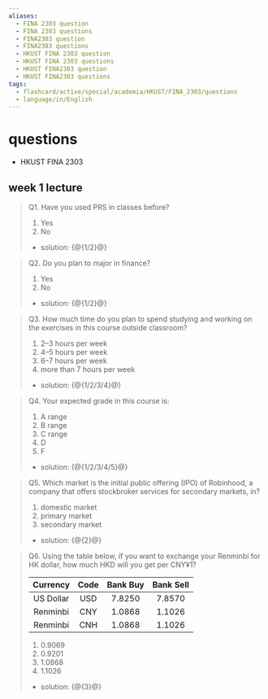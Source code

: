 ```yaml
---
aliases:
  - FINA 2303 question
  - FINA 2303 questions
  - FINA2303 question
  - FINA2303 questions
  - HKUST FINA 2303 question
  - HKUST FINA 2303 questions
  - HKUST FINA2303 question
  - HKUST FINA2303 questions
tags:
  - flashcard/active/special/academia/HKUST/FINA_2303/questions
  - language/in/English
---
```


# questions

- HKUST FINA 2303

## week 1 lecture

> Q1. Have you used PRS in classes before?
>
> 1. Yes
> 2. No
>
> - solution: {@{1/2}@} <!--SR:!2025-02-17,4,270-->

<!-- markdownlint MD028 -->

> Q2. Do you plan to major in finance?
>
> 1. Yes
> 2. No
>
> - solution: {@{1/2}@} <!--SR:!2025-02-17,4,270-->

<!-- markdownlint MD028 -->

> Q3. How much time do you plan to spend studying and working on the exercises in this course outside classroom?
>
> 1. 2–3 hours per week
> 2. 4–5 hours per week
> 3. 6–7 hours per week
> 4. more than 7 hours per week
>
> - solution: {@{1/2/3/4}@} <!--SR:!2025-02-17,4,270-->

<!-- markdownlint MD028 -->

> Q4. Your expected grade in this course is:
>
> 1. A range
> 2. B range
> 3. C range
> 4. D
> 5. F
>
> - solution: {@{1/2/3/4/5}@} <!--SR:!2025-02-17,4,270-->

<!-- markdownlint MD028 -->

> Q5. Which market is the initial public offering (IPO) of Robinhood, a company that offers stockbroker services for secondary markets, in?
>
> 1. domestic market
> 2. primary market
> 3. secondary market
>
> - solution: {@{2}@} <!--SR:!2025-02-17,4,270-->

<!-- markdownlint MD028 -->

> Q6. Using the table below, if you want to exchange your Renminbi for HK dollar, how much HKD will you get per CNY¥1?
>
> | Currency  | Code | Bank Buy | Bank Sell |
> |:---------:|:----:|:--------:|:---------:|
> | US Dollar | USD  | 7.8250   | 7.8570    |
> | Renminbi  | CNY  | 1.0868   | 1.1026    |
> | Renminbi  | CNH  | 1.0868   | 1.1026    |
>
> 1. 0.9069
> 2. 0.9201
> 3. 1.0868
> 4. 1.1026
>
> - solution: {@{3}@} <!--SR:!2025-02-17,4,270-->
